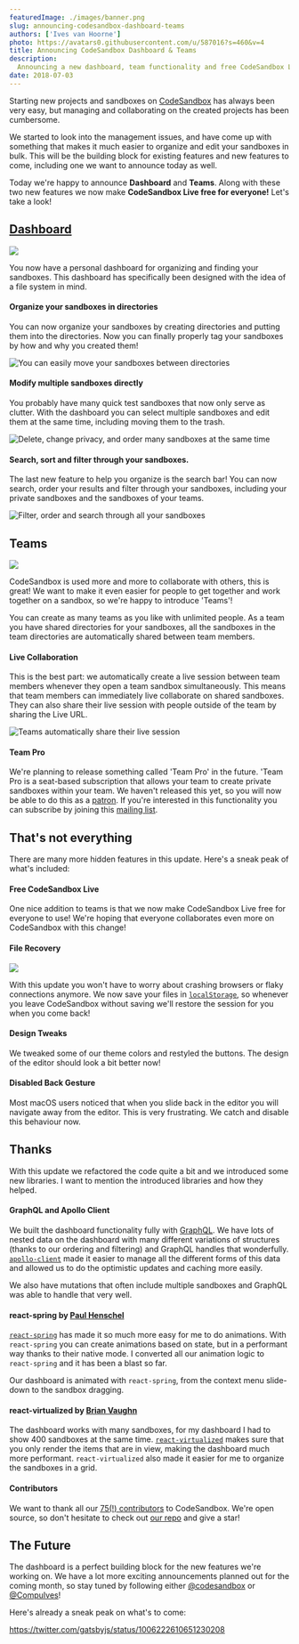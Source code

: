 ```yaml
---
featuredImage: ./images/banner.png
slug: announcing-codesandbox-dashboard-teams
authors: ['Ives van Hoorne']
photo: https://avatars0.githubusercontent.com/u/587016?s=460&v=4
title: Announcing CodeSandbox Dashboard & Teams
description:
  Announcing a new dashboard, team functionality and free CodeSandbox Live!
date: 2018-07-03
---
```


Starting new projects and sandboxes on [CodeSandbox](https://codesandbox.io) has
always been very easy, but managing and collaborating on the created projects
has been cumbersome.

We started to look into the management issues, and have come up with something
that makes it much easier to organize and edit your sandboxes in bulk. This will
be the building block for existing features and new features to come, including
one we want to announce today as well.

Today we're happy to announce **Dashboard** and **Teams**. Along with these two
new features we now make **CodeSandbox Live free for everyone!** Let's take a
look!

## [Dashboard](https://codesandbox.io/dashboard)

![](./images/0.png)

You now have a personal dashboard for organizing and finding your sandboxes.
This dashboard has specifically been designed with the idea of a file system in
mind.

#### Organize your sandboxes in directories

You can now organize your sandboxes by creating directories and putting them
into the directories. Now you can finally properly tag your sandboxes by how and
why you created them!

![You can easily move your sandboxes between directories](./images/1.gif)

#### Modify multiple sandboxes directly

You probably have many quick test sandboxes that now only serve as clutter. With
the dashboard you can select multiple sandboxes and edit them at the same time,
including moving them to the trash.

![Delete, change privacy, and order many sandboxes at the same time](./images/2.gif)

#### Search, sort and filter through your sandboxes.

The last new feature to help you organize is the search bar! You can now search,
order your results and filter through your sandboxes, including your private
sandboxes and the sandboxes of your teams.

![Filter, order and search through all your sandboxes](./images/3.gif)

## Teams

![](./images/4.png)

CodeSandbox is used more and more to collaborate with others, this is great! We
want to make it even easier for people to get together and work together on a
sandbox, so we're happy to introduce 'Teams'!

You can create as many teams as you like with unlimited people. As a team you
have shared directories for your sandboxes, all the sandboxes in the team
directories are automatically shared between team members.

#### Live Collaboration

This is the best part: we automatically create a live session between team
members whenever they open a team sandbox simultaneously. This means that team
members can immediately live collaborate on shared sandboxes. They can also
share their live session with people outside of the team by sharing the Live
URL.

![Teams automatically share their live session](./images/5.gif)

#### Team Pro

We're planning to release something called 'Team Pro' in the future. 'Team Pro
is a seat-based subscription that allows your team to create private sandboxes
within your team. We haven't released this yet, so you will now be able to do
this as a [patron](http://codesandbox.io/patron). If you're interested in this
functionality you can subscribe by joining this
[mailing list](https://airtable.com/shrlgLSJWiX8rYqyG).

## That's not everything

There are many more hidden features in this update. Here's a sneak peak of
what's included:

#### Free CodeSandbox Live

One nice addition to teams is that we now make CodeSandbox Live free for
everyone to use! We're hoping that everyone collaborates even more on
CodeSandbox with this change!

#### File Recovery

![](./images/6.gif)

With this update you won't have to worry about crashing browsers or flaky
connections anymore. We now save your files in
[`localStorage`](https://developer.mozilla.org/en-US/docs/Web/API/Window/localStorage),
so whenever you leave CodeSandbox without saving we'll restore the session for
you when you come back!

#### Design Tweaks

We tweaked some of our theme colors and restyled the buttons. The design of the
editor should look a bit better now!

#### Disabled Back Gesture

Most macOS users noticed that when you slide back in the editor you will
navigate away from the editor. This is very frustrating. We catch and disable
this behaviour now.

## Thanks

With this update we refactored the code quite a bit and we introduced some new
libraries. I want to mention the introduced libraries and how they helped.

#### GraphQL and Apollo Client

We built the dashboard functionality fully with [GraphQL](https://graphql.org).
We have lots of nested data on the dashboard with many different variations of
structures (thanks to our ordering and filtering) and GraphQL handles that
wonderfully. [`apollo-client`](https://github.com/apollographql/apollo-client)
made it easier to manage all the different forms of this data and allowed us to
do the optimistic updates and caching more easily.

We also have mutations that often include multiple sandboxes and GraphQL was
able to handle that very well.

#### react-spring by [Paul Henschel](https://twitter.com/0xca0a)

[`react-spring`](https://github.com/react-spring/react-spring) has made it so
much more easy for me to do animations. With `react-spring` you can create
animations based on state, but in a performant way thanks to their native mode.
I converted all our animation logic to `react-spring` and it has been a blast so
far.

Our dashboard is animated with `react-spring`, from the context menu slide-down
to the sandbox dragging.

#### react-virtualized by [Brian Vaughn](https://twitter.com/brian_d_vaughn)

The dashboard works with many sandboxes, for my dashboard I had to show 400
sandboxes at the same time.
[`react-virtualized`](https://github.com/bvaughn/react-virtualized) makes sure
that you only render the items that are in view, making the dashboard much more
performant. `react-virtualized` also made it easier for me to organize the
sandboxes in a grid.

#### Contributors

We want to thank all our
[75(!) contributors](https://github.com/codesandbox/codesandbox-client/graphs/contributors)
to CodeSandbox. We're open source, so don't hesitate to check out
[our repo](https://github.com/codesandbox/codesandbox-client) and give a star!

## The Future

The dashboard is a perfect building block for the new features we're working on.
We have a lot more exciting announcements planned out for the coming month, so
stay tuned by following either [@codesandbox](https://twitter.com/codesandbox)
or [@CompuIves](https://twitter.com/CompuIves)!

Here's already a sneak peak on what's to come:

https://twitter.com/gatsbyjs/status/1006222610651230208
